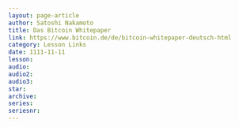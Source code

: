 ```yaml
---
layout: page-article
author: Satoshi Nakamoto
title: Das Bitcoin Whitepaper
link: https://www.bitcoin.de/de/bitcoin-whitepaper-deutsch-html
category: Lesson Links
date: 1111-11-11
lesson: 
audio: 
audio2: 
audio3: 
star: 
archive: 
series: 
seriesnr: 
---
```

